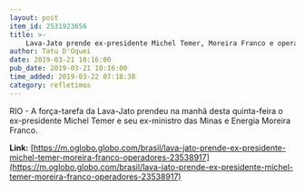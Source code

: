 ```yaml
---
layout: post
item_id: 2531923656
title: >-
    Lava-Jato prende ex-presidente Michel Temer, Moreira Franco e operadores
author: Tatu D'Oquei
date: 2019-03-21 10:16:00
pub_date: 2019-03-21 10:16:00
time_added: 2019-03-22 07:18:38
category: refletimos
---
```


RIO - A força-tarefa da Lava-Jato prendeu na manhã desta quinta-feira o ex-presidente Michel Temer e seu ex-ministro das Minas e Energia Moreira Franco.

**Link:** [https://m.oglobo.globo.com/brasil/lava-jato-prende-ex-presidente-michel-temer-moreira-franco-operadores-23538917](https://m.oglobo.globo.com/brasil/lava-jato-prende-ex-presidente-michel-temer-moreira-franco-operadores-23538917)

